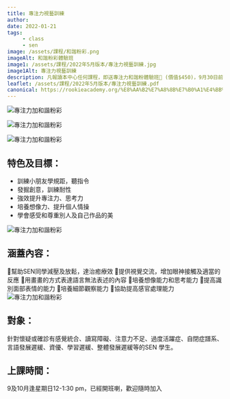 ```yaml
---
title: 專注力視藝訓練
author:
date: 2022-01-21
tags: 
     - class
     - sen
image: /assets/課程/和諧粉彩.png
imageAlt: 和諧粉彩體驗班
image1: /assets/課程/2022年5月版本/專注力視藝訓練.jpg
image1Alt: 專注力視藝訓練
description: 凡報讀本中心任何課程，即送專注力和諧粉體驗班🎨 (價值$450)，9月30日前或額滿即止！詳情請 WhatsApp 9618 5765 或 pm 向我們查詢。
leaflet: /assets/課程/2022年5月版本/專注力視藝訓練.pdf
canonical: https://rookieacademy.org/%E8%AA%B2%E7%A8%8B%E7%B0%A1%E4%BB%8B/%E5%B0%88%E6%B3%A8%E5%8A%9B%E8%A6%96%E8%97%9D%E8%A8%93%E7%B7%B4/
---
```


![專注力加和諧粉彩](/assets/課程/2022年5月版本/和諧粉彩-2.png "上課花絮")

![專注力加和諧粉彩](/assets/課程/2022年5月版本/和諧粉彩-3.png "上課花絮")

![專注力加和諧粉彩](/assets/課程/2022年5月版本/和諧粉彩-4.png "上課花絮")
## 特色及目標：
- 訓練小朋友學規距，聽指令
- 發掘創意，訓練耐性
- 強效提升專注力、思考力
- 培養想像力、提升個人情操
- 學會感受和尊重別人及自己作品的美

![專注力加和諧粉彩](/assets/課程/2022年5月版本/和諧粉彩-5.png "上課花絮")

## 涵蓋內容：
🌟幫助SEN同學減壓及放鬆，達治癒療效
🌟提供視覺交流，增加眼神接觸及適當的反應
🌟用畫畫的方式表達語言無法表述的內容
🌟培養想像能力和思考能力
🌟提高識別面部表情的能力
🌟培養細節觀察能力
🌟協助提高感官處理能力
![專注力加和諧粉彩](/assets/課程/2022年5月版本/和諧粉彩-6.png "上課花絮")

## 對象：
針對懷疑或確診有感覺統合、讀寫障礙、注意力不足、過度活躍症、自閉症譜系、言語發展遲緩、資優、學習遲緩、整體發展遲緩等的SEN 學生。
## 上課時間：
9及10月逢星期日12-1:30 pm，已經開班喇，歡迎隨時加入